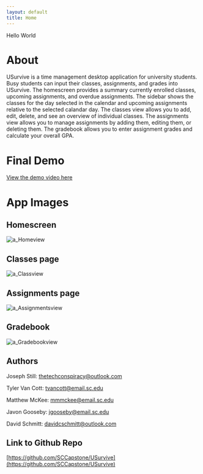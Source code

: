 ```yaml
---
layout: default
title: Home
---
```

Hello World
# About
USurvive is a time management desktop application for university students. Busy students can input their classes, assignments, and grades into USurvive. The homescreen provides a summary currently enrolled classes, upcoming assignments, and overdue assignments. The sidebar shows the classes for the day selected in the calendar and upcoming assignments relative to the selected calandar day. The classes view allows you to add, edit, delete, and see an overview of individual classes. The assignments view allows you to manage assignments by adding them, editing them, or deleting them. The gradebook allows you to enter assignment grades and calculate your overall GPA. 
# Final Demo
[View the demo video here](docs/images/10demo.mp4)

# App Images

## Homescreen
![a_Homeview](https://user-images.githubusercontent.com/47221430/115805168-6a6d8280-a3b2-11eb-90cd-ab43c19c0212.png)

## Classes page
![a_Classview](https://user-images.githubusercontent.com/47221430/115805179-70fbfa00-a3b2-11eb-9b75-6e3ed22a9230.png)


## Assignments page
![a_Assignmentsview](https://user-images.githubusercontent.com/47221430/115805189-78bb9e80-a3b2-11eb-9753-871a10652e1f.png)

## Gradebook
![a_Gradebookview](https://user-images.githubusercontent.com/47221430/115805200-7eb17f80-a3b2-11eb-8474-49c251737ae5.png)


## Authors

Joseph Still: thetechconspiracy@outlook.com 

Tyler Van Cott: tvancott@email.sc.edu

Matthew McKee: mmmckee@email.sc.edu

Javon Gooseby: jgooseby@email.sc.edu

David Schmitt: davidcschmitt@outlook.com

## Link to Github Repo

[https://github.com/SCCapstone/USurvive](https://github.com/SCCapstone/USurvive)




